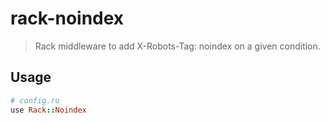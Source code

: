 # rack-noindex

> Rack middleware to add X-Robots-Tag: noindex on a given condition.

## Usage

```ruby
# config.ru
use Rack::Noindex
```
